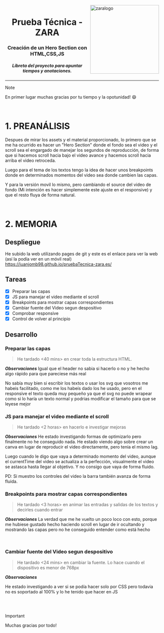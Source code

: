 <img height="225" alt="zaralogo" src="https://media.licdn.com/dms/image/C4D0BAQFoeTCCNjCqzw/company-logo_200_200/0/1630511390825?e=1709769600&v=beta&t=N4NOMGsWSKsBKtnuQTzFq_7_mf7eoZZftoa6gx-LIrw" align="right">
<div align="center">
  <h1>Prueba Técnica - ZARA</h1>
  <h3>Creación de un Hero Section con HTML,CSS,JS</h3>
  <h5><i>Libreta del proyecto para apuntar tiempos y anotaciones.</i></h5>
</div>
 
 ---

> [!NOTE]
> En primer lugar muchas gracias por tu tiempo y la opotunidad! :smile:

<br>


# 1. PREANÁLISIS
Despues de mirar los assets y el material proporcionado, lo primero que se me ha ocurrido es hacer un "Hero Section" donde el fondo sea el video y el scroll sea el engargado de manejar los segundos de reproducción, de forma que si hacemos scroll hacia bajo el video avance y hacemos scroll hacia arriba el video retroceda.

Luego para el tema de los textos tengo la idea de hacer unos breakpoints donde en determinados momentos del video sea donde cambien las capas.

Y para la versión movil lo mismo, pero cambiando el source del video de fondo (Mi intención es hacer simplemente este ajuste en el responsive) y que el resto fluya de forma natural.

<br>

# 2. MEMORIA
## Despliegue
He subido la web utilizando pages de git y este es el enlace para ver la web (así la podía ver en un móvil real)
https://juanjomb98.github.io/pruebaTecnica-zara.es/

## Tareas
- [x] Preparar las capas
- [x] JS para manejar el video mediante el scroll
- [x] Breakpoints para mostrar capas correspondientes
- [x] Cambiar fuente del Video segun despositivo
- [x] Comprobar responsive
- [x] Control de volver al principio

## Desarrollo

### Preparar las capas
> He tardado <40 mins> en crear toda la estructura HTML.

**_Observaciones_**
Igual que el header no sabia si hacerlo o no y he hecho algo rápido para que pareciese más real

No sabía muy bien si escribir los textos o usar los svg que vosotros me habeis facilitado, como me los habeís dado los he usado, pero en el responsive el texto queda muy pequeño ya que el svg no puede wrapear como si lo haría un texto normal y podrias modificar el tamaño para que se leyese mejor
<br>

### JS para manejar el video mediante el scroll
>He tardado <2 horas> en hacerlo e investigar mejoras 

**_Observaciones_**
He estado investigando formas de optimizarlo pero finalmente no he conseguido nada. He estado viendo algo sobre crear un canva en lugar de reproducir el video directamente, pero tenia el mismo lag.

Luego cuando le digo que vaya a determinado momento del video, aunque el currentTime del video se actualiza a la perfección, visualmente el video se astasca hasta llegar al objetivo. Y no consigo que vaya de forma fluido. 

PD: Si muestro los controles del video la barra también avanza de forma fluida.
<br>

### Breakpoints para mostrar capas correspondientes
>He tardado <3 horas> en animar las entradas y salidas de los textos y decirles cuando entrar

**_Observaciones_**
La verdad que me he vuelto un poco loco con esto, porque me hubiese gustado hecho haciendo scroll en lugar de ir ocultando y mostrando las capas pero no he conseguido entender como está hecho

<br>

### Cambiar fuente del Video segun despositivo
>He tardado <24 mins> en cambiar la fuente. Lo hace cuando el dispositivo es menor de 768px

**_Observaciones_**

He estado investigando a ver si se podía hacer solo por CSS pero todavia no es soportado al 100% y lo he tenido que hacer en JS

<br>
<br>

> [!Important]
> Muchas gracias por todo!

